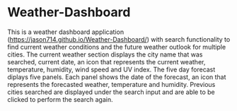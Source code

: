 # Weather-Dashboard

This is a weather dashboard application (https://jason714.github.io/Weather-Dashboard/) with search functionality to find current weather conditions and the future weather outlook for multiple cities​. The current weather section displays the city name that was searched, current date, an icon that represents the current weather, temperature, humidity, wind speed and UV index. The five day forecast diplays five panels. Each panel shows the date of the forecast, an icon that represents the forecasted weather, temperature and humidity. Previous cities searched are displayed under the search input and are able to be clicked to perform the search again.
